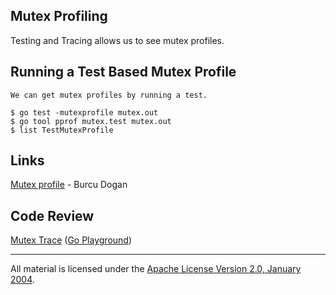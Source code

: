 ## Mutex Profiling

Testing and Tracing allows us to see mutex profiles.

## Running a Test Based Mutex Profile

	We can get mutex profiles by running a test.

	$ go test -mutexprofile mutex.out
	$ go tool pprof mutex.test mutex.out
	$ list TestMutexProfile

## Links

[Mutex profile](https://rakyll.org/mutexprofile) - Burcu Dogan  

## Code Review

[Mutex Trace](mutex_test.go) ([Go Playground](https://play.golang.org/p/P1eOVX6D7u)) 
___
All material is licensed under the [Apache License Version 2.0, January 2004](http://www.apache.org/licenses/LICENSE-2.0).
